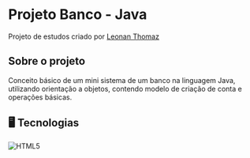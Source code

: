 # Projeto Banco - Java

Projeto de estudos criado por [Leonan Thomaz](https://leonanthomaz.vercel.app/)

## Sobre o projeto

Conceito básico de um mini sistema de um banco na linguagem Java, utilizando orientação a objetos, contendo modelo de criação de conta e operações básicas.

## 🖥️ Tecnologias

![HTML5](https://img.shields.io/badge/Java-ED8B00?style=for-the-badge&logo=openjdk&logoColor=white)

